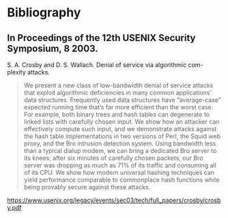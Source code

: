 # Bibliography

## In Proceedings of the 12th USENIX Security Symposium, 8 2003.

S. A. Crosby and D. S. Wallach. Denial of service via algorithmic com-
plexity attacks. 

> We present a new class of low-bandwidth denial of service attacks 
> that exploit algorithmic deficiencies in many common applications’ 
> data structures. Frequently used data structures have “average-case”
> expected running time that’s far more efficient than the worst 
> case. For example, both binary trees and hash tables can 
> degenerate to linked lists with carefully chosen input. We show 
> how an attacker can effectively compute such input, and we 
> demonstrate attacks against the hash table implementations in two 
> versions of Perl, the Squid web proxy, and the Bro intrusion 
> detection system. Using bandwidth less than a typical dialup 
> modem, we can bring a dedicated Bro server to its knees; after six 
> minutes of carefully chosen packets, our Bro server was dropping as 
> much as 71% of its traffic and consuming all of its CPU. We show 
> how modern universal hashing techniques can yield performance 
> comparable to commonplace hash functions while being provably 
> secure against these attacks.

<https://www.usenix.org/legacy/events/sec03/tech/full_papers/crosby/crosby.pdf>
